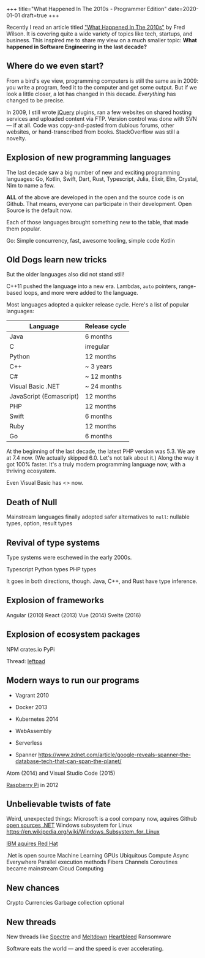 +++
title="What Happened In The 2010s - Programmer Edition"
date=2020-01-01
draft=true
+++

Recently I read an article titled ["What Happened In The 2010s"](https://avc.com/2019/12/what-happened-in-the-2010s/) by Fred Wilson.
It is covering quite a wide variety of topics like tech, startups, and business.
This inspired me to share my view on a much smaller topic: **What happened in Software Engineering in the last decade?**

## Where do we even start?

From a bird's eye view, programming computers is still the same as in 2009:
you write a program, feed it to the computer and get some output.
But if we look a little closer, a lot has changed in this decade. _Everything_ has changed to be precise.

In 2009, I still wrote [jQuery](https://jquery.com/) plugins, ran a few websites on shared hosting services and uploaded content via FTP.
Version control was done with SVN &mdash; if at all.
Code was copy-and-pasted from dubious forums, other websites, or hand-transcribed from books.
StackOverflow was still a novelty.

## Explosion of new programming languages

The last decade saw a big number of new and exciting programming languages:
Go, Kotlin, Swift, Dart, Rust, Typescript, Julia, Elixir, Elm, Crystal, Nim to name a few.

**ALL** of the above are developed in the open and the source code is on Github. That means, everyone can participate in their development.
Open Source is the default now.

Each of those languages brought something new to the table, that made them popular.

Go: Simple concurrency, fast, awesome tooling, simple code
Kotlin


## Old Dogs learn new tricks

But the older languages also did not stand still!

C++11 pushed the language into a new era.
Lambdas, `auto` pointers, range-based loops, and more were added to the language.

Most languages adopted a quicker release cycle.
Here's a list of popular languages:

| Language                | Release cycle |
| ----------------------- | ------------- |
| Java                    | 6 months      |
| C                       | irregular     |
| Python                  | 12 months     |
| C++                     | ~ 3 years     |
| C#                      | ~ 12 months   |
| Visual Basic .NET       | ~ 24 months   |
| JavaScript (Ecmascript) | 12 months     |
| PHP                     | 12 months     |
| Swift                   | 6 months      |
| Ruby                    | 12 months     |
| Go                      | 6 months      |

At the beginning of the last decade, the latest PHP version was 5.3.
We are at 7.4 now. (We actually skipped 6.0. Let's not talk about it.)
Along the way it got 100% faster. It's a truly modern programming language now, with a thriving ecosystem.

Even Visual Basic has <<FEATURE>> now.

## Death of Null

Mainstream languages finally adopted safer alternatives to `null`: nullable types, option, result types

## Revival of type systems

Type systems were eschewed in the early 2000s.

Typescript
Python types
PHP types

It goes in both directions, though.
Java, C++, and Rust have type inference.

## Explosion of frameworks

Angular (2010)
React (2013)
Vue (2014)
Svelte (2016)

## Explosion of ecosystem packages

NPM
crates.io
PyPi

Thread: [leftpad](https://www.davidhaney.io/npm-left-pad-have-we-forgotten-how-to-program/)

## Modern ways to run our programs

- Vagrant 2010
- Docker 2013
- Kubernetes 2014
- WebAssembly
- Serverless

- Spanner https://www.zdnet.com/article/google-reveals-spanner-the-database-tech-that-can-span-the-planet/

Atom (2014) and Visual Studio Code (2015)

[Raspberry Pi](https://en.wikipedia.org/wiki/Raspberry_Pi) in 2012

## Unbelievable twists of fate

Weird, unexpected things:
Microsoft is a cool company now, aquires Github
[open sources .NET](https://news.microsoft.com/2014/11/12/microsoft-takes-net-open-source-and-cross-platform-adds-new-development-capabilities-with-visual-studio-2015-net-2015-and-visual-studio-online/)
Windows subsystem for Linux https://en.wikipedia.org/wiki/Windows_Subsystem_for_Linux

[IBM aquires Red Hat](https://www.redhat.com/en/blog/red-hat-ibm-creating-leading-hybrid-cloud-provider)

.Net is open source
Machine Learning
GPUs
Ubiquitous Compute
Async Everywhere
Parallel execution methods
Fibers
Channels
Coroutines became mainstream
Cloud Computing

## New chances

Crypto Currencies
Garbage collection optional

## New threads

New threads like [Spectre](https://googleprojectzero.blogspot.com/2018/01/reading-privileged-memory-with-side.html) and [Meltdown](https://news.ycombinator.com/item?id=16065845)
[Heartbleed](http://heartbleed.com/)
Ransomware

Software eats the world &mdash; and the speed is ever accelerating.
